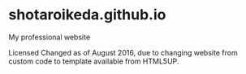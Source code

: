 # shotaroikeda.github.io
My professional website


Licensed Changed as of August 2016, due to changing website from custom code to template available from HTML5UP.
